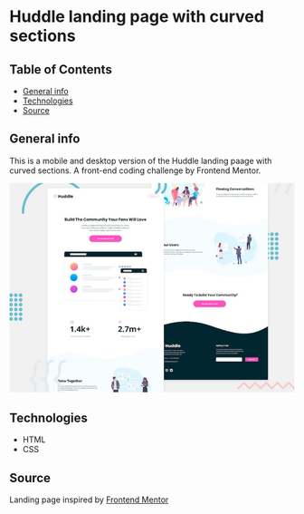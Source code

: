 # Huddle landing page with curved sections

## Table of Contents

- [General info](#general-info)
- [Technologies](#technologies)
- [Source](#source)

## General info

This is a mobile and desktop version of the Huddle landing paage with curved sections. A front-end coding challenge by Frontend Mentor.

![Header/intro section for the Huddle landing page with curved sections](./design/desktop-preview.jpg)

## Technologies

- HTML
- CSS

## Source

Landing page inspired by [Frontend Mentor](https://www.frontendmentor.io)
